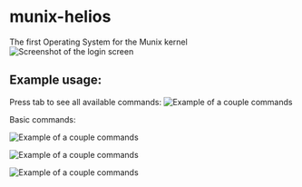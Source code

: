 # munix-helios
The first Operating System for the Munix kernel
![Screenshot of the login screen](http://i.imgur.com/arTaQMz.png)


Example usage:
--------------
Press tab to see all available commands:
![Example of a couple commands](http://i.imgur.com/DfO7lPO.png)

Basic commands:

![Example of a couple commands](http://i.imgur.com/pKBkf4m.png)

![Example of a couple commands](http://i.imgur.com/7asKkf7.png)

![Example of a couple commands](http://i.imgur.com/sAgErzf.png)
